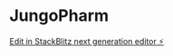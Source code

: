 # JungoPharm

[Edit in StackBlitz next generation editor ⚡️](https://stackblitz.com/~/github.com/Austin254/JungoPharm)